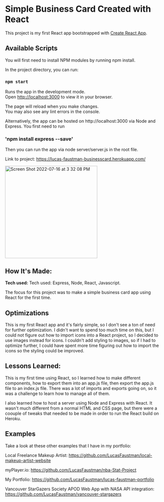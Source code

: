 # Simple Business Card Created with React

This project is my first React app bootstrapped with [Create React App](https://github.com/facebook/create-react-app).

## Available Scripts

You will first need to install NPM modules by running npm install.

In the project directory, you can run:

### `npm start`

Runs the app in the development mode.\
Open [http://localhost:3000](http://localhost:3000) to view it in your browser.

The page will reload when you make changes.\
You may also see any lint errors in the console.

Alternatively, the app can be hosted on http://localhost:3000 via Node and Express. You first need to run 

### 'npm install express --save'

Then you can run the app via node server/server.js in the root file.

Link to project: https://lucas-faustman-businesscard.herokuapp.com/

<img width="302" alt="Screen Shot 2022-07-16 at 3 32 08 PM" src="https://user-images.githubusercontent.com/99927513/179373798-ccb3152d-086f-4f43-96a8-4c919cf5abe4.png">


## How It's Made:

**Tech used:**
Tech used: Express, Node, React, Javascript.

The focus for this project was to make a simple business card app using React for the first time.

## Optimizations

This is my first React app and it's fairly simple, so I don't see a ton of need for further optimization. I didn't want to spend too much time on this,
but I could not figure out how to import icons into a React project, so I decided to use images instead for icons. I couldn't add styling to images, so if I had to optimize further, I could have spent more time figuring out how to import the icons so the styling could be improved.

## Lessons Learned:

This is my first time using React, so I learned how to make different components, how to export them into an app.js file, then export the app.js file to an index.js file. There was a lot of imports and exports going on, so it was a challenge to learn how to manage all of them.

I also learned how to host a server using Node and Express with React. It wasn't much different from a normal HTML and CSS page, but there were a coouple of tweaks that needed to be made in order to run the React build on Heroku.

## Examples

Take a look at these other examples that I have in my portfolio:

Local Freelance Makeup Artist: https://github.com/LucasFaustman/local-makeup-artist-website

myPlayer.io: https://github.com/LucasFaustman/nba-Stat-Project

My Portfolio: https://github.com/LucasFaustman/lucas-faustman-portfolio

Vancouver StarGazers Society APOD Web App with NASA API integration: https://github.com/LucasFaustman/vancouver-stargazers
